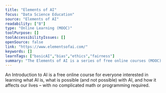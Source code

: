 ```yaml
---
title: "Elements of AI"
focus: "Data Science Education"
source: "Elements of AI"
readability: ["B"]
type: "Online Learning (MOOC)"
toolPurpose: []
toolAccessibilityIssues: []
openSource: false
link: "https://www.elementsofai.com/"
keywords: []
learnTags: ["basicAI","bias","ethics","fairness"]
summary: "The Elements of AI is a series of free online courses (MOOC) created by Reaktor and the University of Helsinki to educate a broad group of people on what AI is, what AI can be used for and how AI is created. "
---
```

An Introduction to AI is a free online course for everyone interested in learning what AI is, what is possible (and not possible) with AI, and how it affects our lives – with no complicated math or programming required.
